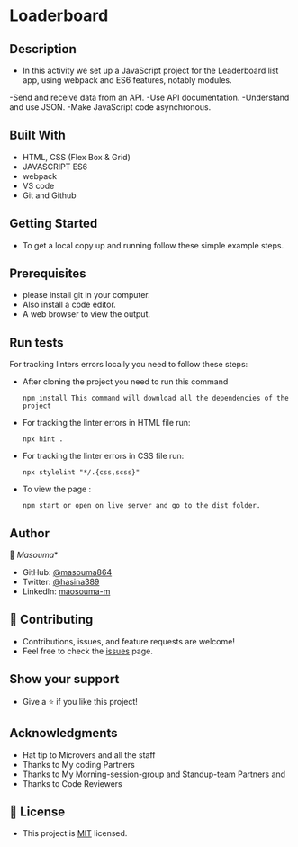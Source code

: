# Loaderboard


## Description 
   - In this activity we  set up a JavaScript project for the Leaderboard list app, using webpack and ES6 features, notably modules.


-Send and receive data from an API.
-Use API documentation.
-Understand and use JSON.
-Make JavaScript code asynchronous.


## Built With
   - HTML, CSS (Flex Box & Grid)
   - JAVASCRIPT ES6
   - webpack
   - VS code
   - Git and Github

## Getting Started
   - To get a local copy up and running follow these simple example steps.

## Prerequisites
   - please install git in your computer.
   - Also install a code editor.
   - A web browser to view the output.


## Run tests
   For tracking linters errors locally you need to follow these steps:

   - After cloning the project you need to run this command

         npm install This command will download all the dependencies of the project

   - For tracking the linter errors in HTML file run:

         npx hint .

   - For tracking the linter errors in CSS file run:

         npx stylelint "*/.{css,scss}"

   - To view the page :

         npm start or open on live server and go to the dist folder.

## Author
   👤 *Masouma**
- GitHub: [@masouma864](https://github.com/Masouma864)
- Twitter: [@hasina389](https://twitter.com/hasina389)
- LinkedIn: [maosouma-m](https://www.linkedin.com/in/masouma-modarresi-9572a41b5/)

   

## 🤝 Contributing
   - Contributions, issues, and feature requests are welcome!
   - Feel free to check the [issues](https://github.com/masouma864/Leaderboard/issues) page.

## Show your support
   - Give a ⭐️ if you like this project!

## Acknowledgments
   - Hat tip to Microvers and all the staff
   - Thanks to My coding Partners
   - Thanks to My Morning-session-group and Standup-team Partners and
   - Thanks to Code Reviewers


## 📝 License
   - This project is [MIT](https://github.com/masouma864/Leaderboard/blob/feature/LICENSE) licensed.
